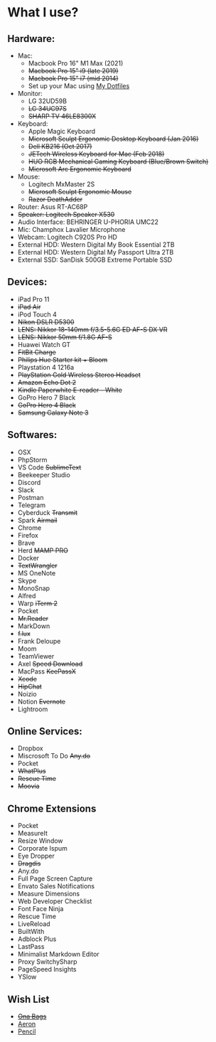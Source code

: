 What I use?
================

## Hardware:

- Mac:
  - Macbook Pro 16" M1 Max (2021)
  - ~~Macbook Pro 15" i9 (late 2019)~~
  - ~~Macbook Pro 15" i7 (mid 2014)~~
  - Set up your Mac using [My Dotfiles](https://github.com/iMaGd/dotfiles)
- Monitor:
  - LG 32UD59B
  - ~~LG 34UC97S~~
  - ~~SHARP TV 46LE8300X~~
- Keyboard:
  - Apple Magic Keyboard
  - ~~Microsoft Sculpt Ergonomic Desktop Keyboard (Jan 2016)~~
  - ~~Dell KB216 (Oct 2017)~~
  - ~~JETech Wireless Keyboard for Mac (Feb 2018)~~
  - ~~HUO RGB Mechanical Gaming Keyboard (Blue/Brown Switch)~~
  - ~~Microsoft Arc Ergonomic Keyboard~~
- Mouse:
  - Logitech MxMaster 2S
  - ~~Microsoft Sculpt Ergonomic Mouse~~
  - ~~Razor DeathAdder~~
- Router: Asus RT-AC68P
- ~~Speaker: Logitech Speaker X530~~
- Audio Interface: BEHRINGER U-PHORIA UMC22
- Mic: Champhox Lavalier Microphone
- Webcam: Logitech C920S Pro HD
- External HDD: Western Digital My Book Essential 2TB
- External HDD: Western Digital My Passport Ultra 2TB
- External SSD: SanDisk 500GB Extreme Portable SSD


## Devices:

- iPad Pro 11
- ~~iPad Air~~
- iPod Touch 4
- ~~Nikon DSLR D5300~~
- ~~LENS: Nikkor 18-140mm f/3.5-5.6G ED AF-S DX VR~~
- ~~LENS: Nikkor 50mm f/1.8G AF-S~~
- Huawei Watch GT
- ~~FitBit Charge~~
- ~~Philips Hue Starter kit + Bloom~~
- Playstation 4 1216a
- ~~PlayStation Gold Wireless Stereo Headset~~
- ~~Amazon Echo Dot 2~~
- ~~Kindle Paperwhite E-reader - White~~
- GoPro Hero 7 Black
- ~~GoPro Hero 4 Black~~
- ~~Samsung Galaxy Note 3~~

## Softwares:

- OSX
- PhpStorm
- VS Code ~~SublimeText~~
- Beekeeper Studio
- Discord
- Slack
- Postman
- Telegram
- Cyberduck ~~Transmit~~
- Spark ~~Airmail~~
- Chrome
- Firefox
- Brave
- Herd ~~MAMP PRO~~
- Docker
- ~~TextWrangler~~
- MS OneNote
- Skype
- MonoSnap
- Alfred
- Warp ~~iTerm 2~~
- Pocket
- ~~Mr.Reader~~
- MarkDown
- ~~f.lux~~
- Frank Deloupe
- Moom
- TeamViewer
- Axel ~~Speed Download~~
- MacPass ~~KeePassX~~
- ~~Xcode~~
- ~~HipChat~~
- Noizio
- Notion ~~Evernote~~
- Lightroom


## Online Services:

- Dropbox
- Miscrosoft To Do ~~Any.do~~
- Pocket
- ~~WhatPlus~~
- ~~Rescue Time~~
- ~~Moovia~~


## Chrome Extensions

- Pocket
- MeasureIt
- Resize Window
- Corporate Ispum
- Eye Dropper
- ~~Dragdis~~
- Any.do
- Full Page Screen Capture
- Envato Sales Notifications
- Measure Dimensions
- Web Developer Checklist
- Font Face Ninja
- Rescue Time
- LiveReload
- BuiltWith
- Adblock Plus
- LastPass
- Minimalist Markdown Editor
- Proxy SwitchySharp
- PageSpeed Insights
- YSlow


## Wish List

- ~~[Ona Bags](http://www.onabags.com/store/small-goods/the-roma.html)~~
- [Aeron](http://www.hermanmiller.com/products/seating/performance-work-chairs/aeron-chairs.html)
- [Pencil](http://www.fiftythree.com/pencil)
